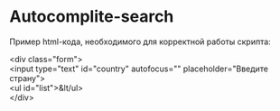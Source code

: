 # Autocomplite-search

Пример html-кода, необходимого для корректной работы скрипта:

&lt;div class="form"&gt; <br>
 &lt;input type="text" id="country" autofocus="" placeholder="Введите страну"&gt; <br>
  &lt;ul id="list"&gt;&lt/ul&gt;<br>
&lt;/div&gt;
